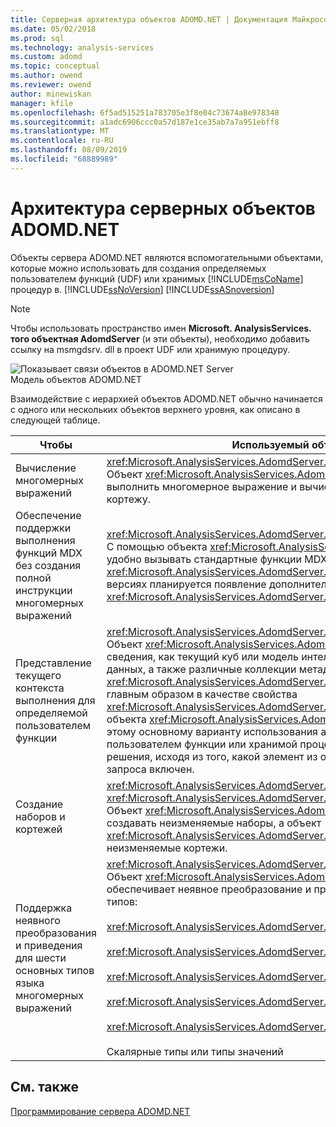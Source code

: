 ```yaml
---
title: Серверная архитектура объектов ADOMD.NET | Документация Майкрософт
ms.date: 05/02/2018
ms.prod: sql
ms.technology: analysis-services
ms.custom: adomd
ms.topic: conceptual
ms.author: owend
ms.reviewer: owend
author: minewiskan
manager: kfile
ms.openlocfilehash: 6f5ad515251a783705e3f8e04c73674a8e978348
ms.sourcegitcommit: a1adc6906ccc0a57d187e1ce35ab7a7a951ebff8
ms.translationtype: MT
ms.contentlocale: ru-RU
ms.lasthandoff: 08/09/2019
ms.locfileid: "68889989"
---
```

# <a name="adomdnet-server-object-architecture"></a>Архитектура серверных объектов ADOMD.NET
  Объекты сервера ADOMD.NET являются вспомогательными объектами, которые можно использовать для создания определяемых пользователем функций (UDF) или хранимых [!INCLUDE[msCoName](../../includes/msconame-md.md)] процедур в. [!INCLUDE[ssNoVersion](../../includes/ssnoversion-md.md)] [!INCLUDE[ssASnoversion](../../includes/ssasnoversion-md.md)]  
  
> [!NOTE]  
>  Чтобы использовать пространство имен **Microsoft. AnalysisServices. того объектная AdomdServer** (и эти объекты), необходимо добавить ссылку на msmgdsrv. dll в проект UDF или хранимую процедуру.  
  
 ![Показывает связи объектов в ADOMD.NET Server](https://docs.microsoft.com/analysis-services/analysis-services/multidimensional-models-adomd-net-server/media/adomdnetserverobjectmodel.gif "Показывает связи объектов в ADOMD.NET Server")  
Модель объектов ADOMD.NET  
  
 Взаимодействие с иерархией объектов ADOMD.NET обычно начинается с одного или нескольких объектов верхнего уровня, как описано в следующей таблице.  
  
|Чтобы|Используемый объект|  
|--------|---------------------|  
|Вычисление многомерных выражений|<xref:Microsoft.AnalysisServices.AdomdServer.Expression><br /> Объект <xref:Microsoft.AnalysisServices.AdomdServer.Expression> позволяет выполнить многомерное выражение и вычислить его по указанному кортежу.|  
|Обеспечение поддержки выполнения функций MDX без создания полной инструкции многомерных выражений|<xref:Microsoft.AnalysisServices.AdomdServer.MDX><br /> С помощью объекта <xref:Microsoft.AnalysisServices.AdomdServer.MDX> удобно вызывать стандартные функции MDX без использования объекта <xref:Microsoft.AnalysisServices.AdomdServer.Expression>. В будущих версиях планируется появление дополнительных функций для объекта <xref:Microsoft.AnalysisServices.AdomdServer.MDX>.|  
|Представление текущего контекста выполнения для определяемой пользователем функции|<xref:Microsoft.AnalysisServices.AdomdServer.Context><br /> Объект <xref:Microsoft.AnalysisServices.AdomdServer.Context> выдает такие сведения, как текущий куб или модель интеллектуального анализа данных, а также различные коллекции метаданных. Объект <xref:Microsoft.AnalysisServices.AdomdServer.Context> используется главным образом в качестве свойства <xref:Microsoft.AnalysisServices.AdomdServer.Hierarchy.CurrentMember%2A> объекта <xref:Microsoft.AnalysisServices.AdomdServer.Hierarchy>. Благодаря этому основному варианту использования автор определяемой пользователем функции или хранимой процедуры может принимать решения, исходя из того, какой элемент из определенного измерения запроса включен.|  
|Создание наборов и кортежей|<xref:Microsoft.AnalysisServices.AdomdServer.SetBuilder>, <xref:Microsoft.AnalysisServices.AdomdServer.TupleBuilder><br /> Объект <xref:Microsoft.AnalysisServices.AdomdServer.SetBuilder> позволяет создавать неизменяемые наборы, а объект <xref:Microsoft.AnalysisServices.AdomdServer.TupleBuilder> — неизменяемые кортежи.|  
|Поддержка неявного преобразования и приведения для шести основных типов языка многомерных выражений|<xref:Microsoft.AnalysisServices.AdomdServer.MDXValue><br /> Объект <xref:Microsoft.AnalysisServices.AdomdServer.MDXValue> обеспечивает неявное преобразование и приведение для следующих типов:<br /><br /> <xref:Microsoft.AnalysisServices.AdomdServer.Hierarchy><br /><br /> <xref:Microsoft.AnalysisServices.AdomdServer.Level><br /><br /> <xref:Microsoft.AnalysisServices.AdomdServer.Member><br /><br /> <xref:Microsoft.AnalysisServices.AdomdServer.Tuple><br /><br /> <xref:Microsoft.AnalysisServices.AdomdServer.Set><br /><br /> Скалярные типы или типы значений|  
  
## <a name="see-also"></a>См. также  
 [Программирование сервера ADOMD.NET](https://docs.microsoft.com/bi-reference/adomd/multidimensional-models-adomd-net-server/adomd-net-server-programming)  
  
  
